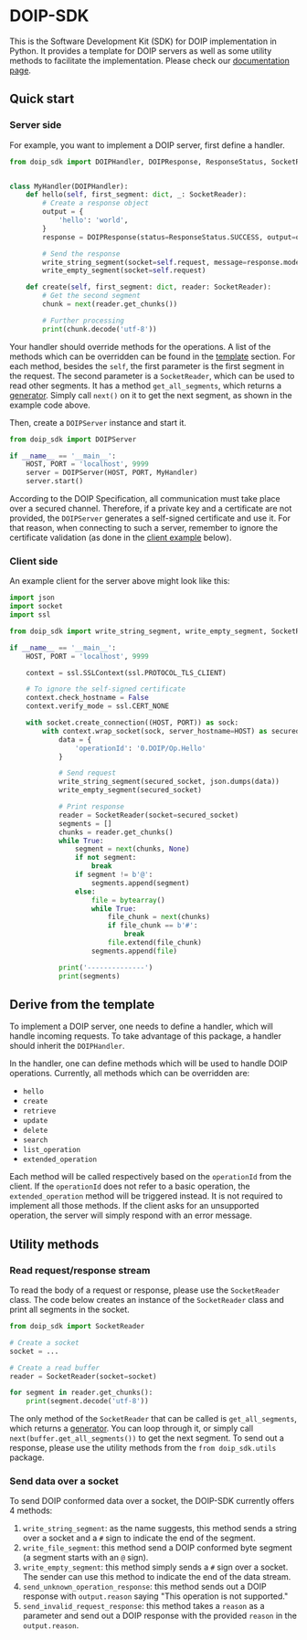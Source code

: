 # DOIP-SDK

This is the Software Development Kit (SDK) for DOIP implementation in Python. It provides a template for DOIP servers as
well as some utility methods to facilitate the implementation. Please check our [documentation page][3].

## Quick start

### Server side

For example, you want to implement a DOIP server, first define a handler.

```python
from doip_sdk import DOIPHandler, DOIPResponse, ResponseStatus, SocketReader, write_string_segment, write_empty_segment


class MyHandler(DOIPHandler):
    def hello(self, first_segment: dict, _: SocketReader):
        # Create a response object
        output = {
            'hello': 'world',
        }
        response = DOIPResponse(status=ResponseStatus.SUCCESS, output=output)

        # Send the response
        write_string_segment(socket=self.request, message=response.model_dump_json(exclude_none=True))
        write_empty_segment(socket=self.request)

    def create(self, first_segment: dict, reader: SocketReader):
        # Get the second segment
        chunk = next(reader.get_chunks())

        # Further processing
        print(chunk.decode('utf-8'))
```

Your handler should override methods for the operations. A list of the methods which can be overridden can be found in
the [template](#derive-from-the-template) section. For each method, besides the `self`, the first parameter is the
first segment in the request. The second parameter is a `SocketReader`, which can be used to read other segments. It has
a
method `get_all_segments`, which returns a [generator][2]. Simply call `next()` on it to get the next segment, as shown
in the example code above.

Then, create a `DOIPServer` instance and start it.

```python
from doip_sdk import DOIPServer

if __name__ == '__main__':
    HOST, PORT = 'localhost', 9999
    server = DOIPServer(HOST, PORT, MyHandler)
    server.start()
```

According to the DOIP Specification, all communication must take place over a secured channel. Therefore, if a private
key and a certificate are not provided, the `DOIPServer` generates a self-signed certificate and use it. For that
reason, when connecting to such a server, remember to ignore the certificate validation (as done in the
[client example](#client-side) below).

### Client side

An example client for the server above might look like this:

```python
import json
import socket
import ssl

from doip_sdk import write_string_segment, write_empty_segment, SocketReader

if __name__ == '__main__':
    HOST, PORT = 'localhost', 9999

    context = ssl.SSLContext(ssl.PROTOCOL_TLS_CLIENT)

    # To ignore the self-signed certificate
    context.check_hostname = False
    context.verify_mode = ssl.CERT_NONE

    with socket.create_connection((HOST, PORT)) as sock:
        with context.wrap_socket(sock, server_hostname=HOST) as secured_socket:
            data = {
                'operationId': '0.DOIP/Op.Hello'
            }

            # Send request
            write_string_segment(secured_socket, json.dumps(data))
            write_empty_segment(secured_socket)

            # Print response
            reader = SocketReader(socket=secured_socket)
            segments = []
            chunks = reader.get_chunks()
            while True:
                segment = next(chunks, None)
                if not segment:
                    break
                if segment != b'@':
                    segments.append(segment)
                else:
                    file = bytearray()
                    while True:
                        file_chunk = next(chunks)
                        if file_chunk == b'#':
                            break
                        file.extend(file_chunk)
                    segments.append(file)

            print('--------------')
            print(segments)
```

## Derive from the template

To implement a DOIP server, one needs to define a handler, which will handle incoming requests. To take advantage of
this package, a handler should inherit the `DOIPHandler`.

In the handler, one can define methods which will be used to handle DOIP operations. Currently, all methods which can be
overridden are:

* `hello`
* `create`
* `retrieve`
* `update`
* `delete`
* `search`
* `list_operation`
* `extended_operation`

Each method will be called respectively based on the `operationId` from the client. If the `operationId` does not refer
to a basic operation, the `extended_operation` method will be triggered instead. It is not required to implement all
those methods. If the client asks for an unsupported operation, the server will simply respond with an error message.

## Utility methods

### Read request/response stream

To read the body of a request or response, please use the `SocketReader` class. The code below creates an instance of
the `SocketReader` class and print all segments in the socket.

```python
from doip_sdk import SocketReader

# Create a socket
socket = ...

# Create a read buffer
reader = SocketReader(socket=socket)

for segment in reader.get_chunks():
    print(segment.decode('utf-8'))
```

The only method of the `SocketReader` that can be called is `get_all_segments`, which returns a [generator][2]. You can
loop through it, or simply call `next(buffer.get_all_segments())` to get the next segment. To send out a response,
please use the utility methods from the `from doip_sdk.utils` package.

### Send data over a socket

To send DOIP conformed data over a socket, the DOIP-SDK currently offers 4 methods:

1. `write_string_segment`: as the name suggests, this method sends a string over a socket and a `#` sign to indicate the
   end of the segment.
2. `write_file_segment`: this method send a DOIP conformed byte segment (a segment starts with an `@` sign).
3. `write_empty_segment`: this method simply sends a `#` sign over a socket. The sender can use this method to indicate
   the end of the data stream.
4. `send_unknown_operation_response`: this method sends out a DOIP response with `output.reason` saying "This operation
   is not supported."
5. `send_invalid_request_response`: this method takes a `reason` as a parameter and send out a DOIP response with the
   provided `reason` in the `output.reason`.

[1]: https://docs.python.org/3/library/socketserver.html

[2]: https://wiki.python.org/moin/Generators

[3]: https://doip.pages-ce.gwdg.de/doip-sdk/
